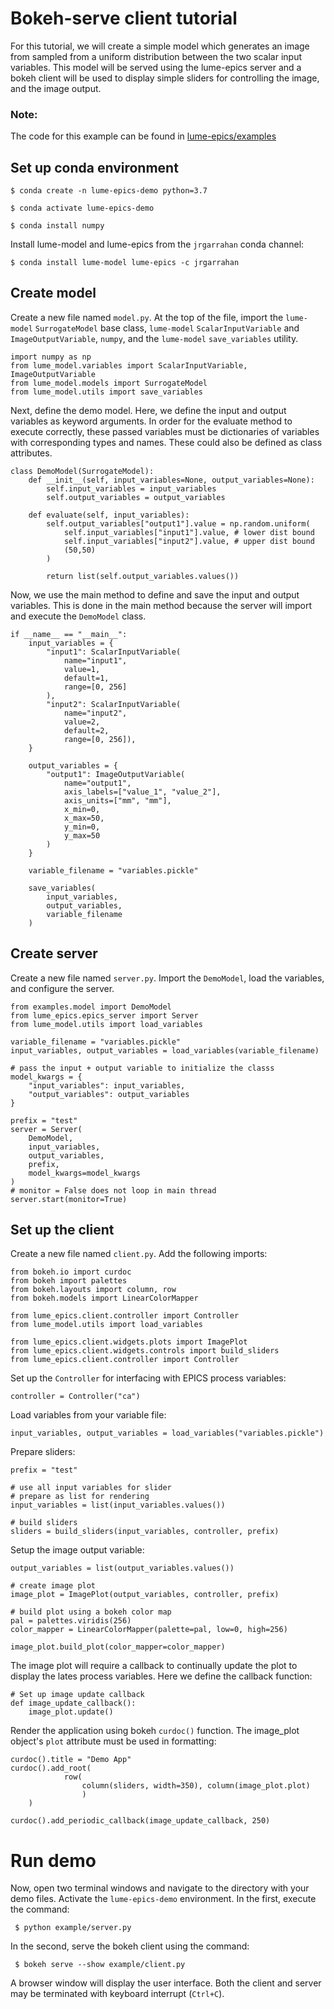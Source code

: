 # Bokeh-serve client tutorial

For this tutorial, we will create a simple model which generates an image from sampled from a uniform distribution between the two scalar input variables. This model will be served using the lume-epics server and a bokeh client will be used to display simple sliders for controlling the image, and the image output. 

### Note: 
The code for this example can be found in [lume-epics/examples](https://github.com/jacquelinegarrahan/lume-epics/tree/package-setup/examples)


## Set up conda environment

`$ conda create -n lume-epics-demo python=3.7`

`$ conda activate lume-epics-demo`

`$ conda install numpy `

Install lume-model and lume-epics from the `jrgarrahan` conda channel:

`$ conda install lume-model lume-epics -c jrgarrahan`

## Create model

Create a new file named `model.py`. At the top of the file, import the `lume-model` `SurrogateModel` base class, `lume-model` `ScalarInputVariable` and `ImageOutputVariable`, `numpy`, and the `lume-model` `save_variables` utility.

```
import numpy as np
from lume_model.variables import ScalarInputVariable, ImageOutputVariable
from lume_model.models import SurrogateModel
from lume_model.utils import save_variables
```

Next, define the demo model. Here, we define the input and output variables as keyword arguments. In order for the evaluate method to execute correctly, these 
passed variables must be dictionaries of variables with corresponding types and names. These could also be defined as class attributes.

```
class DemoModel(SurrogateModel):
    def __init__(self, input_variables=None, output_variables=None):
        self.input_variables = input_variables
        self.output_variables = output_variables

    def evaluate(self, input_variables):
        self.output_variables["output1"].value = np.random.uniform(
            self.input_variables["input1"].value, # lower dist bound
            self.input_variables["input2"].value, # upper dist bound
            (50,50)
        )

        return list(self.output_variables.values())
```

Now, we use the main method to define and save the input and output variables. This is done in the main method because the server will import and execute the `DemoModel` class. 

```
if __name__ == "__main__":
    input_variables = {
        "input1": ScalarInputVariable(
            name="input1", 
            value=1, 
            default=1, 
            range=[0, 256]
        ),
        "input2": ScalarInputVariable(
            name="input2", 
            value=2, 
            default=2, 
            range=[0, 256]),
    }

    output_variables = {
        "output1": ImageOutputVariable(
            name="output1", 
            axis_labels=["value_1", "value_2"], 
            axis_units=["mm", "mm"], 
            x_min=0, 
            x_max=50, 
            y_min=0, 
            y_max=50
        )
    }

    variable_filename = "variables.pickle"

    save_variables(
        input_variables, 
        output_variables, 
        variable_filename
    )
```

## Create server

Create a new file named `server.py`. Import the `DemoModel`, load the variables, and configure the server. 

```
from examples.model import DemoModel
from lume_epics.epics_server import Server
from lume_model.utils import load_variables

variable_filename = "variables.pickle"
input_variables, output_variables = load_variables(variable_filename)

# pass the input + output variable to initialize the classs
model_kwargs = {
    "input_variables": input_variables,
    "output_variables": output_variables
}

prefix = "test"
server = Server(
    DemoModel, 
    input_variables, 
    output_variables, 
    prefix,
    model_kwargs=model_kwargs
)
# monitor = False does not loop in main thread
server.start(monitor=True)
```

## Set up the client

Create a new file named `client.py`. Add the following imports:

```
from bokeh.io import curdoc
from bokeh import palettes
from bokeh.layouts import column, row
from bokeh.models import LinearColorMapper

from lume_epics.client.controller import Controller
from lume_model.utils import load_variables

from lume_epics.client.widgets.plots import ImagePlot
from lume_epics.client.widgets.controls import build_sliders
from lume_epics.client.controller import Controller
```

Set up the `Controller` for interfacing with EPICS process variables:

```
controller = Controller("ca")
```

Load variables from your variable file:
```
input_variables, output_variables = load_variables("variables.pickle")
```

Prepare sliders:
```
prefix = "test"

# use all input variables for slider
# prepare as list for rendering
input_variables = list(input_variables.values())

# build sliders
sliders = build_sliders(input_variables, controller, prefix)
```

Setup the image output variable:
```
output_variables = list(output_variables.values())

# create image plot
image_plot = ImagePlot(output_variables, controller, prefix)

# build plot using a bokeh color map
pal = palettes.viridis(256)
color_mapper = LinearColorMapper(palette=pal, low=0, high=256)

image_plot.build_plot(color_mapper=color_mapper)
```

The image plot will require a callback to continually update the plot to display the lates process variables. Here we define the callback function:
```
# Set up image update callback
def image_update_callback():
    image_plot.update()

```
Render the application using bokeh `curdoc()` function. The image_plot object's `plot` attribute must be used in formatting:

```
curdoc().title = "Demo App"
curdoc().add_root(
            row(
                column(sliders, width=350), column(image_plot.plot)
                ) 
    )

curdoc().add_periodic_callback(image_update_callback, 250)
```

# Run demo
Now, open two terminal windows and navigate to the directory with your demo files. Activate the `lume-epics-demo` environment. In the first, execute the command:

` $ python example/server.py`

In the second, serve the bokeh client using the command:

` $ bokeh serve --show example/client.py`

A browser window will display the user interface. Both the client and server may be terminated with keyboard interrupt (`Ctrl+C`).

